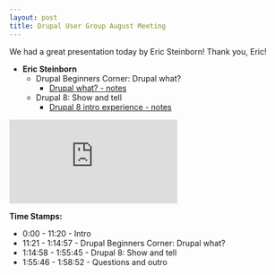 ```yaml
---
layout: post
title: Drupal User Group August Meeting
---
```


We had a great presentation today by Eric Steinborn! Thank you, Eric!

- **Eric Steinborn**
    - Drupal Beginners Corner: Drupal what?
        - [Drupal what? - notes](https://github.com/NYS-Forum/drupal-user-group/blob/gh-pages/presentations/drupal-what.md)
    - Drupal 8: Show and tell
        - [Drupal 8 intro experience - notes](https://github.com/NYS-Forum/drupal-user-group/blob/gh-pages/presentations/d8-intro-experience.md)

<div class="wrapper-video">
    <iframe src="https://www.youtube.com/embed/RoyAH97WHs8" frameborder="0" allowfullscreen></iframe>
</div>

**Time Stamps:**

- 0:00 - 11:20 - Intro
- 11:21 - 1:14:57 - Drupal Beginners Corner: Drupal what?
- 1:14:58 - 1:55:45 - Drupal 8: Show and tell
- 1:55:46 - 1:58:52 - Questions and outro